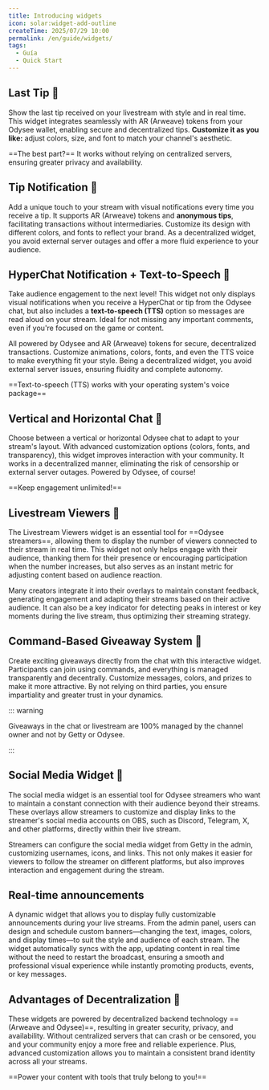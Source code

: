 ```yaml
---
title: Introducing widgets
icon: solar:widget-add-outline
createTime: 2025/07/29 10:00
permalink: /en/guide/widgets/
tags:
  - Guía
  - Quick Start
---
```


## Last Tip 🌟

Show the last tip received on your livestream with style and in real time. This widget integrates seamlessly with AR (Arweave) tokens from your Odysee wallet, enabling secure and decentralized tips. **Customize it as you like:** adjust colors, size, and font to match your channel's aesthetic.

==The best part?== It works without relying on centralized servers, ensuring greater privacy and availability.

## Tip Notification 🔔

Add a unique touch to your stream with visual notifications every time you receive a tip. It supports AR (Arweave) tokens and **anonymous tips**, facilitating transactions without intermediaries. Customize its design with different colors, and fonts to reflect your brand. As a decentralized widget, you avoid external server outages and offer a more fluid experience to your audience.

## HyperChat Notification + Text-to-Speech 🎤 

Take audience engagement to the next level! This widget not only displays visual notifications when you receive a HyperChat or tip from the Odysee chat, but also includes a **text-to-speech (TTS)** option so messages are read aloud on your stream. Ideal for not missing any important comments, even if you're focused on the game or content.

All powered by Odysee and AR (Arweave) tokens for secure, decentralized transactions. Customize animations, colors, fonts, and even the TTS voice to make everything fit your style. Being a decentralized widget, you avoid external server issues, ensuring fluidity and complete autonomy.

==Text-to-speech (TTS) works with your operating system's voice package==

## Vertical and Horizontal Chat 💬

Choose between a vertical or horizontal Odysee chat to adapt to your stream's layout. With advanced customization options (colors, fonts, and transparency), this widget improves interaction with your community. It works in a decentralized manner, eliminating the risk of censorship or external server outages. Powered by Odysee, of course!

==Keep engagement unlimited!==

## Livestream Viewers 👀

The Livestream Viewers widget is an essential tool for ==Odysee streamers==, allowing them to display the number of viewers connected to their stream in real time. This widget not only helps engage with their audience, thanking them for their presence or encouraging participation when the number increases, but also serves as an instant metric for adjusting content based on audience reaction.

Many creators integrate it into their overlays to maintain constant feedback, generating engagement and adapting their streams based on their active audience. It can also be a key indicator for detecting peaks in interest or key moments during the live stream, thus optimizing their streaming strategy.

## Command-Based Giveaway System 🎉 

Create exciting giveaways directly from the chat with this interactive widget. Participants can join using commands, and everything is managed transparently and decentrally. Customize messages, colors, and prizes to make it more attractive. By not relying on third parties, you ensure impartiality and greater trust in your dynamics.

::: warning

Giveaways in the chat or livestream are 100% managed by the channel owner and not by Getty or Odysee.

:::

## Social Media Widget 📱

The social media widget is an essential tool for Odysee streamers who want to maintain a constant connection with their audience beyond their streams. These overlays allow streamers to customize and display links to the streamer's social media accounts on OBS, such as Discord, Telegram, X, and other platforms, directly within their live stream.

Streamers can configure the social media widget from Getty in the admin, customizing usernames, icons, and links. This not only makes it easier for viewers to follow the streamer on different platforms, but also improves interaction and engagement during the stream.

## Real-time announcements

A dynamic widget that allows you to display fully customizable announcements during your live streams. From the admin panel, users can design and schedule custom banners—changing the text, images, colors, and display times—to suit the style and audience of each stream. The widget automatically syncs with the app, updating content in real time without the need to restart the broadcast, ensuring a smooth and professional visual experience while instantly promoting products, events, or key messages.

## Advantages of Decentralization 🚀

These widgets are powered by decentralized backend technology ==(Arweave and Odysee)==, resulting in greater security, privacy, and availability. Without centralized servers that can crash or be censored, you and your community enjoy a more free and reliable experience. Plus, advanced customization allows you to maintain a consistent brand identity across all your streams.

==Power your content with tools that truly belong to you!==